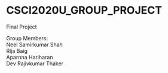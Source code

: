 # CSCI2020U_GROUP_PROJECT
Final Project 

Group Members: <br />
Neel Samirkumar Shah <br />
Rija Baig <br />
Aparnna Hariharan <br />
Dev Rajivkumar Thaker <br />


